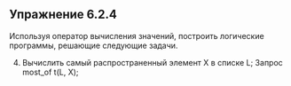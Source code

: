## Упражнение 6.2.4

Используя оператор вычисления значений, построить логические программы, решающие следующие задачи.

4. Вычислить самый распространенный элемент X в списке L;
Запрос most_of t(L, X);
